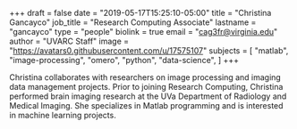 +++
draft = false
date = "2019-05-17T15:25:10-05:00"
title = "Christina Gancayco"
job_title = "Research Computing Associate"
lastname = "gancayco"
type = "people"
biolink = true
email = "cag3fr@virginia.edu"
author = "UVARC Staff"
image = "https://avatars0.githubusercontent.com/u/17575107"
subjects = [
  "matlab",
  "image-processing",
  "omero",
  "python",
  "data-science",
]
+++

Christina collaborates with researchers on image processing and imaging data management projects. Prior to joining Research Computing, Christina performed brain imaging research at the UVa Department of Radiology and Medical Imaging. She specializes in Matlab programming and is interested in machine learning projects.
